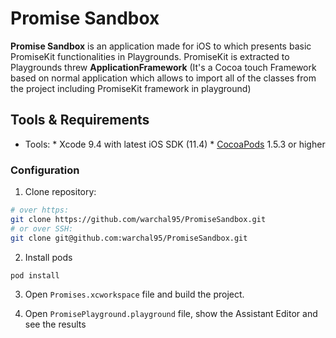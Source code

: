 # Promise Sandbox

**Promise Sandbox** is an application made for iOS to which presents basic PromiseKit functionalities in Playgrounds. PromiseKit is extracted to Playgrounds threw **ApplicationFramework** (It's a Cocoa touch Framework based on normal application which allows to import all of the classes from the project including PromiseKit framework in playground)

## Tools & Requirements

* Tools:
        * Xcode 9.4 with latest iOS SDK (11.4)
        * [CocoaPods](https://github.com/CocoaPods/CocoaPods) 1.5.3 or higher

### Configuration

1. Clone repository:

```bash
# over https:
git clone https://github.com/warchal95/PromiseSandbox.git
# or over SSH:
git clone git@github.com:warchal95/PromiseSandbox.git
```

2. Install pods

```bash
pod install
```
3. Open `Promises.xcworkspace` file and build the project.

4. Open `PromisePlayground.playground` file, show the Assistant Editor and see the results

